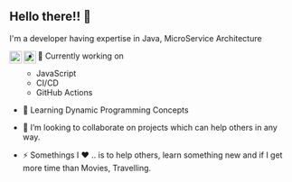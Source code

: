 ## Hello there!! 👋 

I'm a developer having expertise in Java, MicroService Architecture

<a href="https://twitter.com/agarwal_aries">
  <img align="left" alt="Akhilesh's Twitter" width="22px" src="https://cdn.jsdelivr.net/npm/simple-icons@v3/icons/twitter.svg" />
</a><a href="https://www.linkedin.com/in/akhilesh-agarwal-03435635/">
  <img align="left" alt="Akhilesh's Linkdein" width="22px" src="https://cdn.jsdelivr.net/npm/simple-icons@v3/icons/linkedin.svg" />
</a>



- 🔭 Currently working on 
  - JavaScript
  - CI/CD
  - GitHub Actions
  
- 🌱 Learning Dynamic Programming Concepts

- 👯 I’m looking to collaborate on projects which can help others in any way.

- ⚡ Somethings I :heart: .. is to help others, learn something new and if I get more time than Movies, Travelling.

